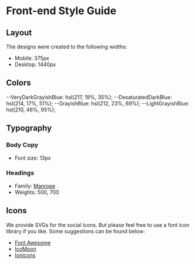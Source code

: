 # Front-end Style Guide

## Layout

The designs were created to the following widths:

- Mobile: 375px
- Desktop: 1440px

## Colors

--VeryDarkGrayishBlue: hsl(217, 19%, 35%);
--DesaturatedDarkBlue: hsl(214, 17%, 51%);
--GrayishBlue: hsl(212, 23%, 69%);
--LightGrayishBlue: hsl(210, 46%, 95%);

## Typography

### Body Copy

- Font size: 13px

### Headings

- Family: [Manrope](https://fonts.google.com/specimen/Manrope)
- Weights: 500, 700

## Icons

We provide SVGs for the social icons. But please feel free to use a font icon library if you like. Some suggestions can be found below:

- [Font Awesome](https://fontawesome.com)
- [IcoMoon](https://icomoon.io)
- [Ionicons](https://ionicons.com)